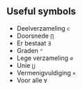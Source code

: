 ## Useful symbols
- Deelverzameling `⊂`
- Doorsnede `⋂`
- Er bestaat `∃`
- Graden `°`
- Lege verzameling `∅`
- Unie `⋃`
- Vermenigvuldiging `×`
- Voor alle `∀`